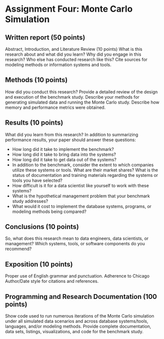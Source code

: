 # Assignment Four: Monte Carlo Simulation

## Written report (50 points)

Abstract, Introduction, and Literature Review (10 points) What is this research about and what did you learn? Why did you engage in this research? Who else has conducted research like this? Cite sources for modeling methods or information systems and tools.

## Methods (10 points) 

How did you conduct this research? Provide a detailed review of the design and execution of the benchmark study. Describe your methods for generating simulated data and running the Monte Carlo study. Describe how memory and performance metrics were obtained.

## Results (10 points) 

What did you learn from this research? In addition to summarizing performance results, your paper should answer these questions:

- How long did it take to implement the benchmark?
- How long did it take to bring data into the systems? 
- How long did it take to get data out of the systems?
- In addition to the benchmark, consider the extent to which companies utilize these systems or tools. What are their market shares? What is the status of documentation and training materials regarding the systems or tools you have selected? 
- How difficult is it for a data scientist like yourself to work with these systems?
- What is the hypothetical management problem that your benchmark study addresses?
- What would it cost to implement the database systems, programs, or modeling methods being compared?

## Conclusions (10 points) 

So, what does this research mean to data engineers, data scientists, or management? Which systems, tools, or software components do you recommend?

## Exposition (10 points) 

Proper use of English grammar and punctuation. Adherence to Chicago Author/Date style for citations and references.

## Programming and Research Documentation (100 points) 

Show code used to run numerous iterations of the Monte Carlo simulation under all simulated data scenarios and across database systems/tools, languages, and/or modeling methods. Provide complete documentation, data sets, listings, visualizations, and code for the benchmark study.